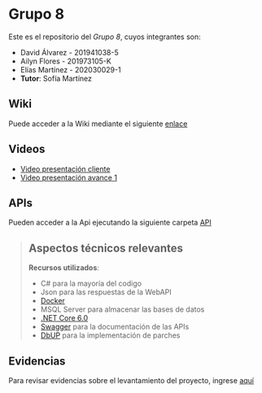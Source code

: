 # Grupo 8

Este es el repositorio del *Grupo 8*, cuyos integrantes son:

* David Álvarez - 201941038-5
* Ailyn Flores  - 201973105-K
* Elías Martínez - 202030029-1
* **Tutor**: Sofía Martínez

## Wiki

Puede acceder a la Wiki mediante el siguiente [enlace](https://gitlab.inf.utfsm.cl/wormazab/inf225-2022-2-grupo-08/-/wikis/home)

## Videos

* [Video presentación cliente](https://www.youtube.com/watch?v=pl63bvYMthk&feature=youtu.be&ab_channel=WladimirOrmaz%C3%A1bal)
* [Video presentación avance 1](https://www.youtube.com/watch?v=sLNHGzOnorU&ab_channel=EliosPokefan)


## APIs
Pueden acceder a la Api ejecutando la siguiente carpeta [API](https://gitlab.inf.utfsm.cl/wormazab/inf225-2022-2-grupo-08/-/tree/main/APIs)

> ## Aspectos técnicos relevantes
> 
> **Recursos utilizados**: 
> - C# para la mayoría del codigo
> - Json para las respuestas de la WebAPI
> - [Docker](https://www.docker.com/)
> - MSQL Server para almacenar las bases de datos
> - [.NET Core 6.0](https://dotnet.microsoft.com/en-us/download/dotnet/6.0)
> - [Swagger](https://learn.microsoft.com/en-us/aspnet/core/tutorials/web-api-help-pages-using-swagger?view=aspnetcore-6.0) para la documentación de las APIs
> - [DbUP](https://github.com/wormaza/Transversal.Util.BaseDBUp) para la implementación de parches
 

## Evidencias
Para revisar evidencias sobre el levantamiento del proyecto, ingrese [aquí]()


